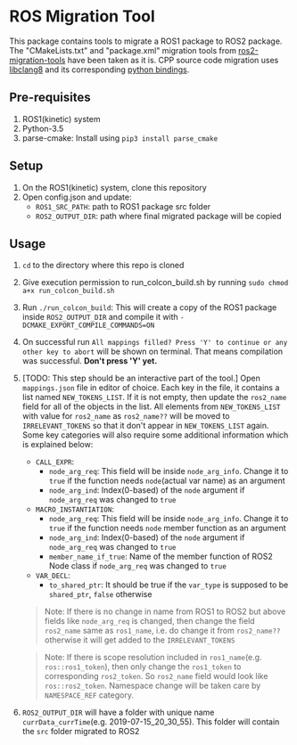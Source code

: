 # ROS Migration Tool

This package contains tools to migrate a ROS1 package to ROS2 package. The "CMakeLists.txt" and "package.xml" migration 
tools from [ros2-migration-tools](https://github.com/awslabs/ros2-migration-tools/tree/master/ros2_migration/porting_tools) 
have been taken as it is. CPP source code migration uses [libclang8](http://releases.llvm.org/download.html) and its 
corresponding [python bindings](https://github.com/llvm-mirror/clang/tree/release_80/bindings/python).

## Pre-requisites
1. ROS1(kinetic) system
2. Python-3.5
3. parse-cmake: Install using `pip3 install parse_cmake` 

## Setup
1. On the ROS1(kinetic) system, clone this repository
2. Open config.json and update:
    - `ROS1_SRC_PATH`: path to ROS1 package src folder
    - `ROS2_OUTPUT_DIR`: path where final migrated package will be copied 

## Usage
1. `cd` to the directory where this repo is cloned

2. Give execution permission to run_colcon_build.sh by running `sudo chmod a+x run_colcon_build.sh`

3. Run `./run_colcon_build`: This will create a copy of the ROS1 package inside `ROS2_OUTPUT_DIR` and compile it with 
`-DCMAKE_EXPORT_COMPILE_COMMANDS=ON`

4. On successful run `All mappings filled? Press 'Y' to continue or any other key to abort` will be shown on terminal.
That means compilation was successful. **Don't press 'Y' yet.**

5. [TODO: This step should be an interactive part of the tool.] Open `mappings.json` file in editor of choice. Each key in the file, it contains a list named `NEW_TOKENS_LIST`. If 
it is not empty, then update the `ros2_name` field for all of the objects in the list. All elements from `NEW_TOKENS_LIST`
with value for `ros2_name` as `ros2_name??` will be moved to `IRRELEVANT_TOKENS` so that it don't appear in `NEW_TOKENS_LIST` again.
Some key categories will also require some additional information which is explained below:
    - `CALL_EXPR`:
        - `node_arg_req`: This field will be inside `node_arg_info`. Change it to `true` if the function needs
        `node`(actual var name) as an argument
        - `node_arg_ind`: Index(0-based) of the `node` argument if `node_arg_req` was changed to `true`
    - `MACRO_INSTANTIATION`: 
        - `node_arg_req`: This field will be inside `node_arg_info`. Change it to `true` if the function needs
        `node` member function as an argument
        - `node_arg_ind`: Index(0-based) of the `node` argument if `node_arg_req` was changed to `true`
        - `member_name_if_true`: Name of the member function of ROS2 Node class if `node_arg_req` was changed to `true`
    - `VAR_DECL`:
        - `to_shared_ptr`: It should be true if the `var_type` is supposed to be `shared_ptr`, `false` otherwise  
        
    >Note: If there is no change in name from ROS1 to ROS2 but above fields like `node_arg_req` is changed, then change
    the field `ros2_name` same as `ros1_name`, i.e. do change it from `ros2_name??` otherwise it will get added to the 
    `IRRELEVANT_TOKENS` 
    
    >Note: If there is scope resolution included in `ros1_name`(e.g. `ros::ros1_token`), then only change the 
    `ros1_token` to corresponding `ros2_token`. So `ros2_name` field would look like `ros::ros2_token`. Namespace change
     will be taken care by `NAMESPACE_REF` category.
        
4. `ROS2_OUTPUT_DIR` will have a folder with unique name `currData_currTime`(e.g. 2019-07-15_20_30_55).
This folder will contain the `src` folder migrated to ROS2 
